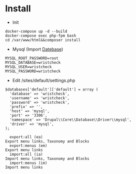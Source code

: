 # Install

- Init

```
docker-compose up -d --build
docker-compose exec php-fpm bash
cd /var/www/html&&composer install
```

- Mysql (Import [Datebase](https://drive.google.com/file/d/1HpMvgpYpUpjFs0HO4lyFsCKW2c7qM06l/view?usp=sharing))

```
MYSQL_ROOT_PASSWORD=root
MYSQL_DATABASE=wristcheck
MYSQL_USER=wristcheck
MYSQL_PASSWORD=wristcheck
```

- Edit /sites/default/settings.php

```
$databases['default']['default'] = array (
  'database' => 'wristcheck',
  'username' => 'wristcheck',
  'password' => 'wristcheck',
  'prefix' => '',
  'host' => 'mysql',
  'port' => '3306',
  'namespace' => 'Drupal\\Core\\Database\\Driver\\mysql',
  'driver' => 'mysql',
);
```

```shell script
  export:all (ea)                                                                 Export menu links, Taxonomy and Blocks
  export:menus (em)                                                               Export menu links
  import:all (ia)                                                                 Import menu links, Taxonomy and Blocks
  import:menus (im)                                                               Import menu links
```

